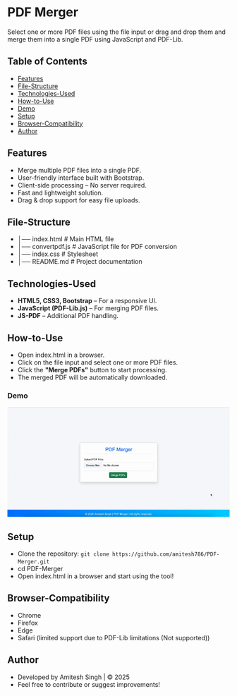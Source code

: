 # PDF Merger
Select one or more PDF files using the file input or drag and drop them and merge them into a single PDF using JavaScript and PDF-Lib.

## Table of Contents
- [Features](#Features)
- [File-Structure](#File-Structure)
- [Technologies-Used](#Technologies-Used)
- [How-to-Use](#How-to-Use)
- [Demo](#Demo)
- [Setup](#Setup)
- [Browser-Compatibility](#Browser-Compatibility)
- [Author](#Author)

## Features
- Merge multiple PDF files into a single PDF.
- User-friendly interface built with Bootstrap.
- Client-side processing – No server required.
- Fast and lightweight solution.
- Drag & drop support for easy file uploads.

## File-Structure
- │── index.html           # Main HTML file
- │── convertpdf.js        # JavaScript file for PDF conversion
- │── index.css            # Stylesheet
- │── README.md            # Project documentation

## Technologies-Used
- **HTML5, CSS3, Bootstrap** – For a responsive UI.
- **JavaScript (PDF-Lib.js)** – For merging PDF files.
- **JS-PDF** – Additional PDF handling.

## How-to-Use
- Open index.html in a browser.
- Click on the file input and select one or more PDF files.
- Click the **"Merge PDFs"** button to start processing.
- The merged PDF will be automatically downloaded.

### Demo
![PDF Merger in Action](PDF-Merger-Output.gif)

## Setup
- Clone the repository: `git clone https://github.com/amitesh786/PDF-Merger.git`
- cd PDF-Merger
- Open index.html in a browser and start using the tool!

## Browser-Compatibility
- Chrome
- Firefox
- Edge
- Safari (limited support due to PDF-Lib limitations (Not supported))

## Author
- Developed by Amitesh Singh | © 2025
- Feel free to contribute or suggest improvements!
